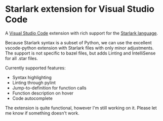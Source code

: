 # Starlark extension for Visual Studio Code

A [Visual Studio Code](https://code.visualstudio.com/) extension with rich support for the [Starlark language](https://github.com/bazelbuild/starlark).

Because Starlark syntax is a subset of Python, we can use the excellent vscode-python extension with Starlark files with only minor adjustments.
The support is not specific to bazel files, but adds Linting and IntelliSense for all .star files.

Currently supported features:
- Syntax highlighting
- Linting through pylint
- Jump-to-definition for function calls
- Function description on hover
- Code autocomplete

The extension is quite functional, however I'm still working on it. Please let me know if something doesn't work.
